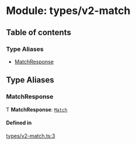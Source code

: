 # Module: types/v2-match

## Table of contents

### Type Aliases

- [MatchResponse](types_v2_match.md#matchresponse)

## Type Aliases

### MatchResponse

Ƭ **MatchResponse**: [`Match`](../interfaces/types_v3_matches.Match.md)

#### Defined in

[types/v2-match.ts:3](https://github.com/jameslinimk/unofficial-valorant-api/blob/372bfa0/package/src/types/v2-match.ts#L3)
